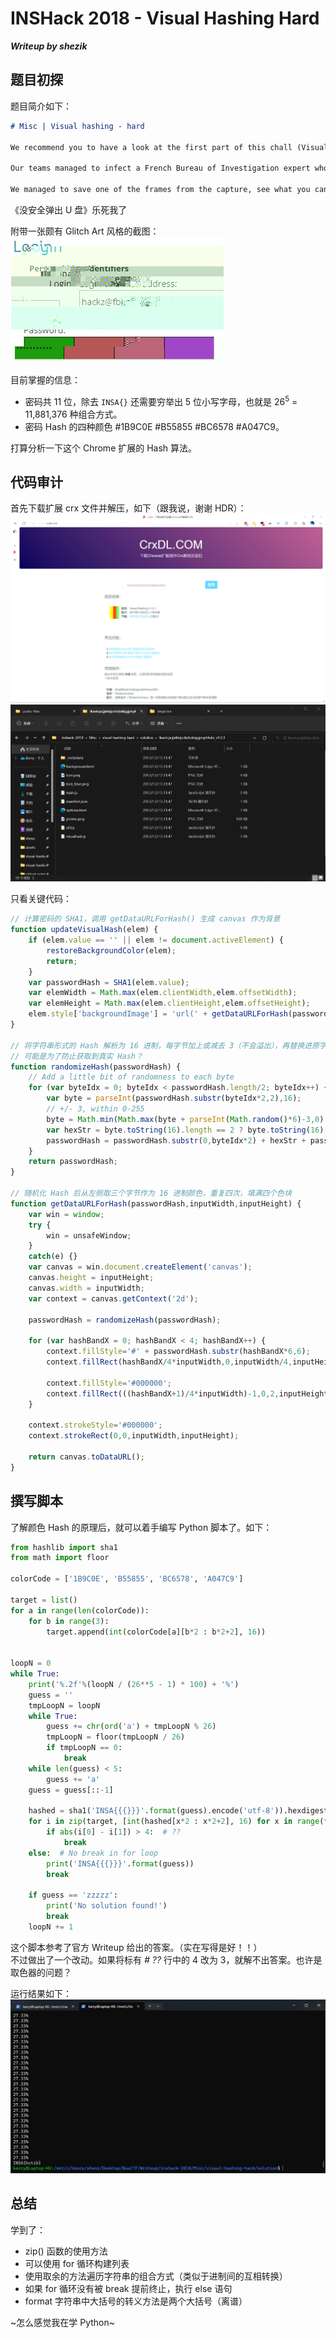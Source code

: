 # INSHack 2018 - Visual Hashing Hard
***Writeup by shezik***

## 题目初探
题目简介如下：  
```markdown
# Misc | Visual hashing - hard

We recommend you to have a look at the first part of this chall (Visual hashing - easy) before attempting this one.

Our teams managed to infect a French Bureau of Investigation expert who uses [the same extension](https://chrome.google.com/webstore/detail/visual-hashing/lkoelcpcjjehbjcchcbddggjmphfaiie), however our spy forgot to click "Remove USB safely" so now the video file is all corrupted.

We managed to save one of the frames from the capture, see what you can do with it. Also, we know that the password has the format INSA{<lowercase>}. Good luck.
```

《没安全弹出 U 盘》乐死我了

附带一张颇有 Glitch Art 风格的截图：  
![](assets/chall.png)

目前掌握的信息：
- 密码共 11 位，除去 `INSA{}` 还需要穷举出 5 位小写字母，也就是 26<sup>5</sup> = 11,881,376 种组合方式。
- 密码 Hash 的四种颜色 #1B9C0E #B55855 #BC6578 #A047C9。

打算分析一下这个 Chrome 扩展的 Hash 算法。

## 代码审计
首先下载扩展 crx 文件并解压，如下（跟我说，谢谢 HDR）：  
![](assets/crxDL.png)  
![](assets/unzippedCRX.png)

只看关键代码：  
```javascript
// 计算密码的 SHA1，调用 getDataURLForHash() 生成 canvas 作为背景
function updateVisualHash(elem) {
    if (elem.value == '' || elem != document.activeElement) {
        restoreBackgroundColor(elem);
        return;
    }
    var passwordHash = SHA1(elem.value);
    var elemWidth = Math.max(elem.clientWidth,elem.offsetWidth);
    var elemHeight = Math.max(elem.clientHeight,elem.offsetHeight);
    elem.style['backgroundImage'] = 'url(' + getDataURLForHash(passwordHash,elemWidth,elemHeight) + ')';
}

// 将字符串形式的 Hash 解析为 16 进制，每字节加上或减去 3（不会溢出），再替换进原字符串
// 可能是为了防止获取到真实 Hash？
function randomizeHash(passwordHash) {
    // Add a little bit of randomness to each byte
    for (var byteIdx = 0; byteIdx < passwordHash.length/2; byteIdx++) {
        var byte = parseInt(passwordHash.substr(byteIdx*2,2),16);
        // +/- 3, within 0-255
        byte = Math.min(Math.max(byte + parseInt(Math.random()*6)-3,0),255);
        var hexStr = byte.toString(16).length == 2 ? byte.toString(16) : '0' + byte.toString(16);
        passwordHash = passwordHash.substr(0,byteIdx*2) + hexStr + passwordHash.substr(byteIdx*2+2);
    }
    return passwordHash;
}

// 随机化 Hash 后从左侧取三个字节作为 16 进制颜色，重复四次，填满四个色块
function getDataURLForHash(passwordHash,inputWidth,inputHeight) {
    var win = window;
    try {
        win = unsafeWindow;   
    }
    catch(e) {}
    var canvas = win.document.createElement('canvas');
    canvas.height = inputHeight;
    canvas.width = inputWidth;
    var context = canvas.getContext('2d');
    
    passwordHash = randomizeHash(passwordHash);

    for (var hashBandX = 0; hashBandX < 4; hashBandX++) {
        context.fillStyle='#' + passwordHash.substr(hashBandX*6,6);
        context.fillRect(hashBandX/4*inputWidth,0,inputWidth/4,inputHeight);
        
        context.fillStyle='#000000';
        context.fillRect(((hashBandX+1)/4*inputWidth)-1,0,2,inputHeight);
    }

    context.strokeStyle='#000000';
    context.strokeRect(0,0,inputWidth,inputHeight);

    return canvas.toDataURL();
}
```

## 撰写脚本
了解颜色 Hash 的原理后，就可以着手编写 Python 脚本了。如下：  
```python
from hashlib import sha1
from math import floor

colorCode = ['1B9C0E', 'B55855', 'BC6578', 'A047C9']

target = list()
for a in range(len(colorCode)):
    for b in range(3):
        target.append(int(colorCode[a][b*2 : b*2+2], 16))


loopN = 0
while True:
    print('%.2f'%(loopN / (26**5 - 1) * 100) + '%')
    guess = ''
    tmpLoopN = loopN
    while True:
        guess += chr(ord('a') + tmpLoopN % 26)
        tmpLoopN = floor(tmpLoopN / 26)
        if tmpLoopN == 0:
            break
    while len(guess) < 5:
        guess += 'a'
    guess = guess[::-1]

    hashed = sha1('INSA{{{}}}'.format(guess).encode('utf-8')).hexdigest()  # lol
    for i in zip(target, [int(hashed[x*2 : x*2+2], 16) for x in range(floor(len(hashed) / 2))]):
        if abs(i[0] - i[1]) > 4:  # ??
            break
    else:  # No break in for loop
        print('INSA{{{}}}'.format(guess))
        break

    if guess == 'zzzzz':
        print('No solution found!')
        break
    loopN += 1
```

这个脚本参考了官方 Writeup 给出的答案。（实在写得是好！！）  
不过做出了一个改动。如果将标有 *# ??* 行中的 4 改为 3，就解不出答案。也许是取色器的问题？

运行结果如下：  
![](assets/flag.png)

## 总结
学到了：
- zip() 函数的使用方法
- 可以使用 for 循环构建列表
- 使用取余的方法遍历字符串的组合方式（类似于进制间的互相转换）
- 如果 for 循环没有被 break 提前终止，执行 else 语句
- format 字符串中大括号的转义方法是两个大括号（离谱）

~怎么感觉我在学 Python~

